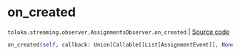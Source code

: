 # on_created
`toloka.streaming.observer.AssignmentsObserver.on_created` | [Source code](https://github.com/Toloka/toloka-kit/blob/v1.2.1/src/streaming/observer.py#L394)

```python
on_created(self, callback: Union[Callable[[List[AssignmentEvent]], None], Callable[[List[AssignmentEvent]], Awaitable[None]]])
```

